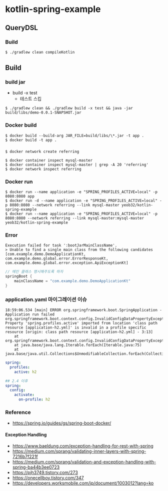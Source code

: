 # kotlin-spring-example

## QueryDSL
### Build

```bash
$ ./gradlew clean compileKotlin
```

## Build

### build jar
- build -x test
    - 테스트 스킵
```shell
$ ./gradlew clean && ./gradlew build -x test && java -jar build/libs/demo-0.0.1-SNAPSHOT.jar
```

### Docker build
```shell
$ docker build --build-arg JAR_FILE=build/libs/\*.jar -t app .
$ docker build -t app .
```
###
```shell
$ docker network create referring

$ docker container inspect mysql-master
$ docker container inspect mysql-master | grep -A 20 'referring'
$ docker network inspect referring
```


### Docker run
```shell
$ docker run --name application -e "SPRING_PROFILES_ACTIVE=local" -p 8080:8080 app
$ docker run -d --name application -e "SPRING_PROFILES_ACTIVE=local" -p 8080:8080 --network referring --link mysql-master yeob32/kotlin-spring-example
$ docker run --name application -e "SPRING_PROFILES_ACTIVE=local" -p 8080:8080 --network referring --link mysql-master:mysql-master yeob32/kotlin-spring-example
```

### Error
```
Execution failed for task ':bootJarMainClassName'.
> Unable to find a single main class from the following candidates [com.example.demo.DemoApplicationKt, com.example.demo.global.error.ErrorResponseKt, com.example.demo.global.error.exception.ApiExceptionKt]
```

```groovy
// 메인 클래스 명시해주도록 하자
springBoot {
    mainClassName = "com.example.demo.DemoApplicationKt"
}
```

### application.yaml 마이그레이션 이슈
```shell
18:59:06.534 [main] ERROR org.springframework.boot.SpringApplication - Application run failed
org.springframework.boot.context.config.InvalidConfigDataPropertyException: Property 'spring.profiles.active' imported from location 'class path resource [application-h2.yml]' is invalid in a profile specific resource [origin: class path resource [application-h2.yml] - 3:13]
	at org.springframework.boot.context.config.InvalidConfigDataPropertyException.lambda$throwOrWarn$1(InvalidConfigDataPropertyException.java:124)
	at java.base/java.lang.Iterable.forEach(Iterable.java:75)
	at java.base/java.util.Collections$UnmodifiableCollection.forEach(Collections.java:1083)
```

````yaml
spring:
  profiles:
    active: h2

## 2.4 이후
spring:
  config:
    activate:
      on-profile: h2
````


### Reference
- https://spring.io/guides/gs/spring-boot-docker/

#### Exception Handling
- https://www.baeldung.com/exception-handling-for-rest-with-spring
- https://medium.com/sprang/validating-inner-layers-with-spring-7216b7f221f
- https://medium.com/sprang/validation-and-exception-handling-with-spring-ba44b3ee0723
- https://pjh3749.tistory.com/273
- https://onecellboy.tistory.com/347
- https://developers.worksmobile.com/jp/document/1003012?lang=ko